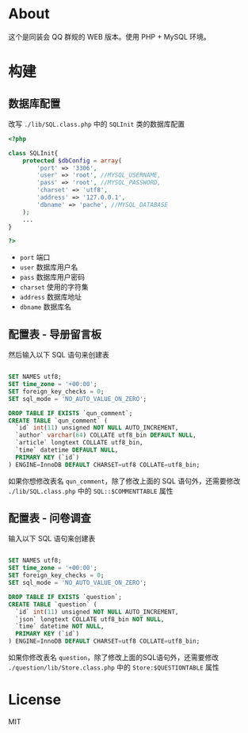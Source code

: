# About

这个是同装会 QQ 群规的 WEB 版本。使用 PHP + MySQL 环境。

# 构建

## 数据库配置

改写 `./lib/SQL.class.php` 中的 `SQLInit` 类的数据库配置

```PHP
<?php

class SQLInit{
	protected $dbConfig = array(
		'port' => '3306',
		'user' => 'root', //MYSQL_USERNAME,
		'pass' => 'root', //MYSQL_PASSWORD,
		'charset' => 'utf8',
		'address' => '127.0.0.1',
		'dbname' => 'pache', //MYSQL_DATABASE
	);
	...
}

?>
```
 - `port` 端口
 - `user` 数据库用户名
 - `pass` 数据库用户密码
 - `charset` 使用的字符集
 - `address` 数据库地址
 - `dbname` 数据库名


## 配置表 - 导册留言板

然后输入以下 SQL 语句来创建表

```SQL

SET NAMES utf8;
SET time_zone = '+00:00';
SET foreign_key_checks = 0;
SET sql_mode = 'NO_AUTO_VALUE_ON_ZERO';

DROP TABLE IF EXISTS `qun_comment`;
CREATE TABLE `qun_comment` (
  `id` int(11) unsigned NOT NULL AUTO_INCREMENT,
  `author` varchar(64) COLLATE utf8_bin DEFAULT NULL,
  `article` longtext COLLATE utf8_bin,
  `time` datetime DEFAULT NULL,
  PRIMARY KEY (`id`)
) ENGINE=InnoDB DEFAULT CHARSET=utf8 COLLATE=utf8_bin;

```

如果你想修改表名 `qun_comment`，除了修改上面的 SQL 语句外，还需要修改 `./lib/SQL.class.php` 中的 `SQL::$COMMENTTABLE` 属性


## 配置表 - 问卷调查

输入以下 SQL 语句来创建表

```SQL

SET NAMES utf8;
SET time_zone = '+00:00';
SET foreign_key_checks = 0;
SET sql_mode = 'NO_AUTO_VALUE_ON_ZERO';

DROP TABLE IF EXISTS `question`;
CREATE TABLE `question` (
  `id` int(11) unsigned NOT NULL AUTO_INCREMENT,
  `json` longtext COLLATE utf8_bin NOT NULL,
  `time` datetime NOT NULL,
  PRIMARY KEY (`id`)
) ENGINE=InnoDB DEFAULT CHARSET=utf8 COLLATE=utf8_bin;

```

如果你修改表名 `question`，除了修改上面的SQL语句外，还需要修改 `./question/lib/Store.class.php` 中的 `Store:$QUESTIONTABLE` 属性

# License

MIT
